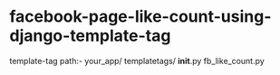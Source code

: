 facebook-page-like-count-using-django-template-tag
==================================================
template-tag path:-
your_app/
    templatetags/
        __init__.py
        fb_like_count.py

